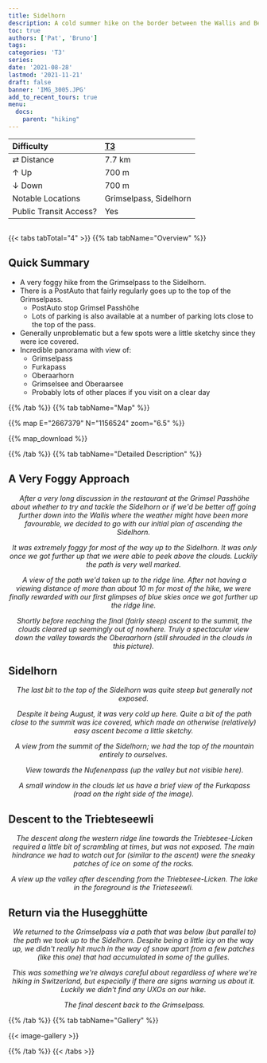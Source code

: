 ```yaml
---
title: Sidelhorn
description: A cold summer hike on the border between the Wallis and Bern.
toc: true
authors: ['Pat', 'Bruno']
tags:
categories: 'T3'
series:
date: '2021-08-28'
lastmod: '2021-11-21'
draft: false
banner: 'IMG_3005.JPG'
add_to_recent_tours: true
menu:
  docs:
    parent: "hiking"
---
```

<link href="../../../style.css" rel="stylesheet"></link>

| Difficulty | [T3](../overview/#wanderskala) |
| :--- | :--- |
| &#8644; Distance |  7.7 km |
| &#8593; Up | 700 m |
| &#8595; Down | 700 m |
| Notable Locations | Grimselpass, Sidelhorn |
| Public Transit Access? | Yes |

<p align="center">
    <img src="IMG_3005.JPG" alt="" class="landscape">
</p>

{{< tabs tabTotal="4" >}}
{{% tab tabName="Overview" %}}

## Quick Summary

- A very foggy hike from the <hl>Grimselpass</hl> to the <hl>Sidelhorn</hl>.
- There is a PostAuto that fairly regularly goes up to the top of the Grimselpass.
  - PostAuto stop <hl>Grimsel Passhöhe</hl>
  - Lots of parking is also available at a number of parking lots close to the top of the pass.
- Generally unproblematic but a few spots were a little sketchy since they were ice covered.
- Incredible panorama with view of:
  - <hl>Grimselpass</hl>
  - <hl>Furkapass</hl>
  - <hl>Oberaarhorn</hl>
  - <hl>Grimselsee</hl> and <hl>Oberaarsee</hl>
  - Probably lots of other places if you visit on a clear day

{{% /tab %}}
{{% tab tabName="Map" %}}

{{% map E="2667379" N="1156524" zoom="6.5" %}}

{{% map_download %}}

{{% /tab %}}
{{% tab tabName="Detailed Description" %}}

## A Very Foggy Approach

<p align="center">
    <img src="IMG_2989.JPG" alt="" class="landscape">
    <em>After a very long discussion in the restaurant at the <hl>Grimsel Passhöhe</hl> about whether to try and tackle the <hl>Sidelhorn</hl> or if we'd be better off going further down into the Wallis where the weather might have been more favourable, we decided to go with our initial plan of ascending the Sidelhorn.</em>
</p>

<p align="center">
    <img src="IMG_3017.JPG" alt="" class="landscape">
    <em>It was extremely foggy for most of the way up to the <hl>Sidelhorn</hl>.  It was only once we got further up that we were able to peek above the clouds.  Luckily the path is very well marked.</em>
</p>

<p align="center">
    <img src="IMG_3021.JPG" alt="" class="landscape">
    <em>A view of the path we'd taken up to the ridge line.  After not having a viewing distance of more than about 10 m for most of the hike, we were finally rewarded with our first glimpses of blue skies once we got further up the ridge line.</em>
</p>

<p align="center">
    <img src="IMG_3025.JPG" alt="" class="landscape">
    <em>Shortly before reaching the final (fairly steep) ascent to the summit, the clouds cleared up seemingly out of nowhere.  Truly a spectacular view down the valley towards the <hl>Oberaarhorn</hl> (still shrouded in the clouds in this picture).</em>
</p>

## Sidelhorn

<p align="center">
    <img src="IMG_3018.JPG" alt="" class="landscape">
    <em>The last bit to the top of the <hl>Sidelhorn</hl> was quite steep but generally not exposed.</em>
</p>

<p align="center">
    <img src="IMG_3051.JPG" alt="" class="landscape">
    <em>Despite it being August, it was very cold up here.  Quite a bit of the path close to the summit was ice covered, which made an otherwise (relatively) easy ascent become a little sketchy.</em>
</p>

<p align="center">
    <img src="IMG_3062.JPG" alt="" class="landscape">
    <em>A view from the summit of the <hl>Sidelhorn</hl>; we had the top of the mountain entirely to ourselves.</em>
</p>

<p align="center">
    <img src="IMG_3090.JPG" alt="" class="landscape">
    <em>View towards the <hl>Nufenenpass</hl> (up the valley but not visible here).</em>
</p>

<p align="center">
    <img src="IMG_3142.JPG" alt="" class="landscape">
    <em>A small window in the clouds let us have a brief view of the <hl>Furkapass</hl> (road on the right side of the image).</em>
</p>

## Descent to the Triebteseewli

<p align="center">
    <img src="IMG_3172.JPG" alt="" class="portrait">
    <em>The descent along the western ridge line towards the <hl>Triebtesee-Licken</hl> required a little bit of scrambling at times, but was not exposed.  The main hindrance we had to watch out for (similar to the ascent) were the sneaky patches of ice on some of the rocks.</em>
</p>

<p align="center">
    <img src="IMG_3208.JPG" alt="" class="landscape">
    <em>A view up the valley after descending from the <hl>Triebtesee-Licken</hl>.  The lake in the foreground is the <hl>Trieteseewli</hl>.</em>
</p>

## Return via the Husegghütte

<p align="center">
    <img src="IMG_3241.JPG" alt="" class="landscape">
    <em>We returned to the <hl>Grimselpass</hl> via a path that was below (but parallel to) the path we took up to the <hl>Sidelhorn</hl>.  Despite being a little icy on the way up, we didn't really hit much in the way of snow apart from a few patches (like this one) that had accumulated in some of the gullies.</em>
</p>

<p align="center">
    <img src="IMG_3271.JPG" alt="" class="landscape">
    <em>This was something we're always careful about regardless of where we're hiking in Switzerland, but especially if there are signs warning us about it.  Luckily we didn't find any UXOs on our hike.</em>
</p>

<p align="center">
    <img src="IMG_3290.JPG" alt="" class="landscape">
    <em>The final descent back to the <hl>Grimselpass</hl>.</em>
</p>

{{% /tab %}}
{{% tab tabName="Gallery" %}}

{{< image-gallery >}}

{{% /tab %}}
{{< /tabs >}}